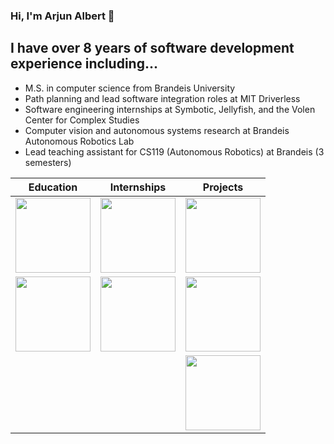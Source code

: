 ### Hi, I'm Arjun Albert 👋

## I have over 8 years of software development experience including...
- M.S. in computer science from Brandeis University
- Path planning and lead software integration roles at MIT Driverless
- Software engineering internships at Symbotic, Jellyfish, and the Volen Center for Complex Studies
- Computer vision and autonomous systems research at Brandeis Autonomous Robotics Lab
- Lead teaching assistant for CS119 (Autonomous Robotics) at Brandeis (3 semesters)

| **Education**  | **Internships** | **Projects** |
| ------------- | ------------- | ------------- |
| [<img src="https://pbs.twimg.com/profile_images/1194725078354649088/VLDRKhst.jpg" width="120" >](https://www.brandeis.edu/)  | [<img src="https://www.massrobotics.org/wp-content/uploads/2016/03/symbotic-logo.png" width="120" >](https://www.symbotic.com/) | [<img src="https://upload.wikimedia.org/wikipedia/commons/6/63/Roborace_logo.jpg" width="120" >](https://roborace.com/)
| [<img src="https://upload.wikimedia.org/wikipedia/commons/0/0c/MIT_logo.svg" width="120" >](http://driverless.mit.edu/)  | [<img src="https://prnewswire2-a.akamaihd.net/p/1893751/sp/189375100/thumbnail/entry_id/1_fk0xrbmi/def_height/599/def_width/599/version/100011/type/2/q/100" width="120" >](https://jellyfish.co/)  | [<img src="https://images.squarespace-cdn.com/content/5da73021d0636f4ec706fa0a/1572667717217-NCTR7RMMK8HLQKIDFGW0/20_INDY+AC_logo_RGB_r1.png?format=1500w&content-type=image%2Fpng" width="120" >](https://www.indyautonomouschallenge.com/) |
|  |  | [<img src="https://img.favpng.com/13/21/14/logo-formula-student-formula-sae-brand-png-favpng-PRWAK67qCMdsyu63T5Vg03zsA.jpg" width="120" >](https://www.global-formula-racing.com/en/formula-student) |



<!--
**ArjunAlbertDev/arjunalbertdev** is a ✨ _special_ ✨ repository because its `README.md` (this file) appears on your GitHub profile.

Here are some ideas to get you started:

- 🔭 I’m currently working on ...
- 🌱 I’m currently learning ...
- 👯 I’m looking to collaborate on ...
- 🤔 I’m looking for help with ...
- 💬 Ask me about ...
- 📫 How to reach me: ...
- 😄 Pronouns: ...
- ⚡ Fun fact: ...
-->
